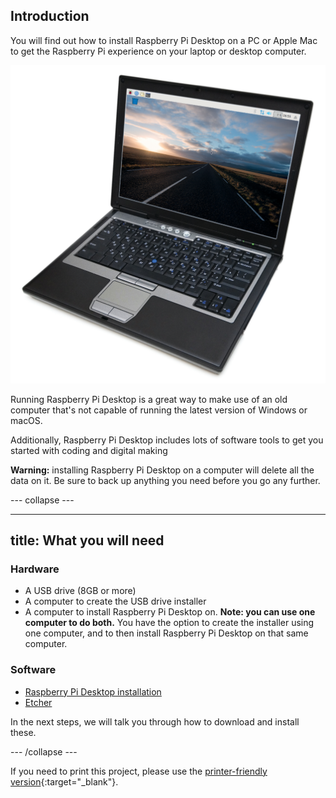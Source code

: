 ## Introduction

You will find out how to install Raspberry Pi Desktop on a PC or Apple Mac to get the Raspberry Pi experience on your laptop or desktop computer.

![raspberry pi desktop running on a laptop](images/raspberry_pi_desktop_laptop.PNG)

Running Raspberry Pi Desktop is a great way to make use of an old computer that's not capable of running the latest version of Windows or macOS.

Additionally, Raspberry Pi Desktop includes lots of software tools to get you started with coding and digital making

**Warning:** installing Raspberry Pi Desktop on a computer will delete all the data on it. Be sure to back up anything you need before you go any further.

--- collapse ---

---
title: What you will need
---

### Hardware

+ A USB drive (8GB or more)
+ A computer to create the USB drive installer
+ A computer to install Raspberry Pi Desktop on. **Note: you can use one computer to do both.** You have the option to create the installer using one computer, and to then install Raspberry Pi Desktop on that same computer.

### Software

+ [Raspberry Pi Desktop installation](https://www.raspberrypi.org/downloads/raspberry-pi-desktop/)
+ [Etcher](https://etcher.io/)

In the next steps, we will talk you through how to download and install these.

--- /collapse ---

If you need to print this project, please use the [printer-friendly version](https://projects.raspberrypi.org/en/projects/install-raspberry-pi-desktop/print){:target="_blank"}.
